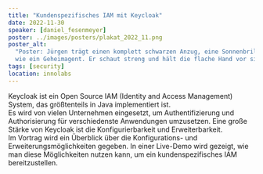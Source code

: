 ```yaml
---
title: "Kundenspezifisches IAM mit Keycloak"
date: 2022-11-30
speaker: [daniel_fesenmeyer]
poster: ../images/posters/plakat_2022_11.png
poster_alt:
  "Poster: Jürgen trägt einen komplett schwarzen Anzug, eine Sonnenbrille und einen verkabelten Ohrstöpsel. Er sieht aus
  wie ein Geheimagent. Er schaut streng und hält die flache Hand vor sich um uns zurückzuhalten."
tags: [security]
location: innolabs
---
```


Keycloak ist ein Open Source IAM (Identity and Access Management) System, das größtenteils in Java implementiert ist.  
Es wird von vielen Unternehmen eingesetzt, um Authentifizierung und Authorisierung für verschiedenste Anwendungen
umzusetzen. Eine große Stärke von Keycloak ist die Konfigurierbarkeit und Erweiterbarkeit.  
Im Vortrag wird ein Überblick über die Konfigurations- und Erweiterungsmöglichkeiten gegeben. In einer Live-Demo wird
gezeigt, wie man diese Möglichkeiten nutzen kann, um ein kundenspezifisches IAM bereitzustellen.
